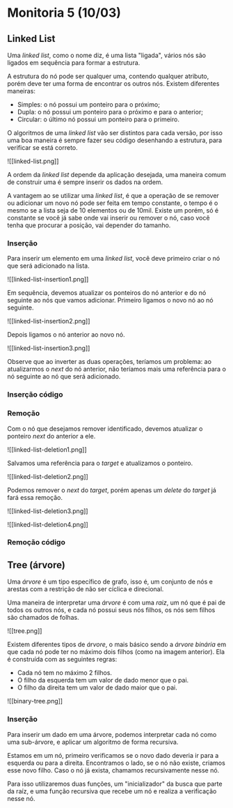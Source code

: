 # Monitoria 5 (10/03)

## Linked List

Uma *linked list*, como o nome diz, é uma lista "ligada", vários nós são ligados em sequência para formar a estrutura. 

A estrutura do nó pode ser qualquer uma, contendo qualquer atributo, porém deve ter uma forma de encontrar os outros nós. Existem diferentes maneiras:

- Simples: o nó possui um ponteiro para o próximo;
- Dupla: o nó possui um ponteiro para o próximo e para o anterior;
- Circular: o último nó possui um ponteiro para o primeiro.

O algoritmos de uma *linked list* vão ser distintos para cada versão, por isso uma boa maneira é sempre fazer seu código desenhando a estrutura, para verificar se está correto.

![[linked-list.png]]

A ordem da *linked list* depende da aplicação desejada, uma maneira comum de construir uma é sempre inserir os dados na ordem.

A vantagem ao se utilizar uma *linked list*, é que a operação de se remover ou adicionar um novo nó pode ser feita em tempo constante,  o tempo é o mesmo se a lista seja de 10 elementos ou de 10mil. Existe um porém, só é constante se você já sabe onde vai inserir ou remover o nó, caso você tenha que procurar a posição, vai depender do tamanho.

### Inserção

Para inserir um elemento em uma *linked list*, você deve primeiro criar o nó que será adicionado na lista.

![[linked-list-insertion1.png]]

Em sequência, devemos atualizar os ponteiros do nó anterior e do nó seguinte ao nós que vamos adicionar. Primeiro ligamos o novo nó ao nó seguinte.

![[linked-list-insertion2.png]]

Depois ligamos o nó anterior ao novo nó.

![[linked-list-insertion3.png]]

Observe que ao inverter as duas operações, teríamos um problema: ao atualizarmos o *next* do nó anterior, não teríamos mais uma referência para o nó seguinte ao nó que será adicionado.

### Inserção código

### Remoção

Com o nó que desejamos remover identificado, devemos atualizar o ponteiro *next* do anterior a ele.

![[linked-list-deletion1.png]]

Salvamos uma referência para o *target* e atualizamos o ponteiro.

![[linked-list-deletion2.png]]

Podemos remover o *next* do *target*, porém apenas um *delete* do *target* já fará essa remoção.

![[linked-list-deletion3.png]]

![[linked-list-deletion4.png]]

### Remoção código
## Tree (árvore)
Uma *árvore* é um tipo específico de grafo, isso é, um conjunto de nós e arestas com a restrição de não ser cíclica e direcional.  

Uma maneira de interpretar uma *árvore* é com uma *raiz*, um nó que é pai de todos os outros nós, e cada nó possui seus nós filhos, os nós sem filhos são chamados de folhas.

![[tree.png]]

Existem diferentes tipos de *árvore*, o mais básico sendo a *árvore binária*  em que cada nó pode ter no máximo dois filhos (como na imagem anterior). Ela é construída com as seguintes regras:

- Cada nó tem no máximo 2 filhos.
- O filho da esquerda tem um valor de dado menor que o pai.
- O filho da direita tem um valor de dado maior que o pai.

![[binary-tree.png]]

### Inserção

Para inserir um dado em uma árvore, podemos interpretar cada nó como uma sub-árvore, e aplicar um algoritmo de forma recursiva.

Estamos em um nó, primeiro verificamos se o novo dado deveria ir para a esquerda ou para a direita.  Encontramos o lado, se o nó não existe, criamos esse novo filho. Caso o nó já exista, chamamos recursivamente nesse nó.

Para isso utilizaremos duas funções, um "inicializador" da busca que parte da raíz, e uma função recursiva que recebe um nó e realiza a verificação nesse nó.







